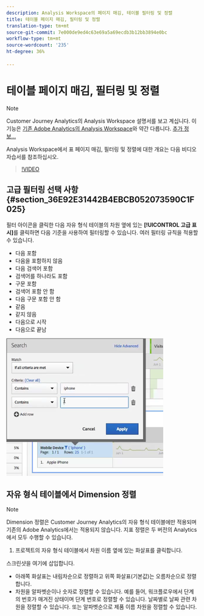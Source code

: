 ```yaml
---
description: Analysis Workspace의 페이지 매김, 테이블 필터링 및 정렬
title: 테이블 페이지 매김, 필터링 및 정렬
translation-type: tm+mt
source-git-commit: 7e000de9ed4c63e69a5a69ecdb3b12bb3894e0bc
workflow-type: tm+mt
source-wordcount: '235'
ht-degree: 36%

---
```



# 테이블 페이지 매김, 필터링 및 정렬

>[!NOTE]
>
>Customer Journey Analytics의 Analysis Workspace 설명서를 보고 계십니다. 이 기능은 [기존 Adobe Analytics의 Analysis Workspace](https://docs.adobe.com/content/help/ko-KR/analytics/analyze/analysis-workspace/home.html)와 약간 다릅니다. [추가 정보...](/help/getting-started/cja-aa.md)

Analysis Workspace에서 표 페이지 매김, 필터링 및 정렬에 대한 개요는 다음 비디오 자습서를 참조하십시오.

>[!VIDEO](https://video.tv.adobe.com/v/23968)

## 고급 필터링 선택 사항 {#section_36E92E31442B4EBCB052073590C1F025}

필터 아이콘을 클릭한 다음 자유 형식 테이블의 차원 옆에 있는 **[!UICONTROL 고급 표시]**&#x200B;를 클릭하면 다음 기준을 사용하여 필터링할 수 있습니다. 여러 필터링 규칙을 적용할 수 있습니다.

* 다음 포함
* 다음을 포함하지 않음
* 다음 검색어 포함
* 검색어를 하나라도 포함
* 구문 포함
* 검색어 포함 안 함
* 다음 구문 포함 안 함
* 같음
* 같지 않음
* 다음으로 시작
* 다음으로 끝남

![](assets/advanced-filter.png)

## 자유 형식 테이블에서 Dimension 정렬

>[!NOTE]
>
>Dimension 정렬은 Customer Journey Analytics의 자유 형식 테이블에만 적용되며 기존의 Adobe Analytics에서는 적용되지 않습니다. 지표 정렬은 두 버전의 Analytics에서 모두 수행할 수 있습니다.

1. 프로젝트의 자유 형식 테이블에서 차원 이름 옆에 있는 화살표를 클릭합니다.

스크린샷을 여기에 삽입합니다.

* 아래쪽 화살표는 내림차순으로 정렬하고 위쪽 화살표(기본값)는 오름차순으로 정렬합니다.
* 차원을 알파벳순이나 숫자로 정렬할 수 있습니다. 예를 들어, 워크플로우에서 단계의 번호가 매겨진 상태이며 단계 번호로 정렬할 수 있습니다. 날짜별로 날짜 관련 차원을 정렬할 수 있습니다. 또는 알파벳순으로 제품 이름 차원을 정렬할 수 있습니다.